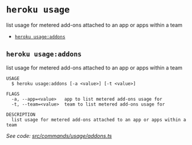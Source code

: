 `heroku usage`
==============

list usage for metered add-ons attached to an app or apps within a team

* [`heroku usage:addons`](#heroku-usageaddons)

## `heroku usage:addons`

list usage for metered add-ons attached to an app or apps within a team

```
USAGE
  $ heroku usage:addons [-a <value>] [-t <value>]

FLAGS
  -a, --app=<value>   app to list metered add-ons usage for
  -t, --team=<value>  team to list metered add-ons usage for

DESCRIPTION
  list usage for metered add-ons attached to an app or apps within a team
```

_See code: [src/commands/usage/addons.ts](https://github.com/heroku/cli/blob/v10.6.0/packages/cli/src/commands/usage/addons.ts)_
